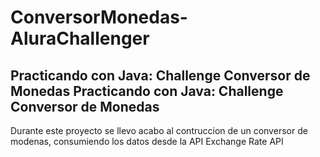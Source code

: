 # ConversorMonedas-AluraChallenger

## Practicando con Java: Challenge Conversor de Monedas Practicando con Java: Challenge Conversor de Monedas

Durante este proyecto se llevo acabo al contruccion de un conversor de modenas, consumiendo los datos desde la API Exchange Rate API
